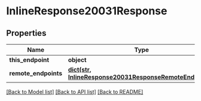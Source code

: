 # InlineResponse20031Response

## Properties
Name | Type | Description | Notes
------------ | ------------- | ------------- | -------------
**this_endpoint** | **object** |  | [optional] 
**remote_endpoints** | [**dict(str, InlineResponse20031ResponseRemoteEndpoints)**](InlineResponse20031ResponseRemoteEndpoints.md) |  | [optional] 

[[Back to Model list]](../README.md#documentation-for-models) [[Back to API list]](../README.md#documentation-for-api-endpoints) [[Back to README]](../README.md)


